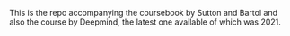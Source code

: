 This is the repo accompanying the coursebook by Sutton and Bartol and also the course by Deepmind, the latest one available of which was 2021.
